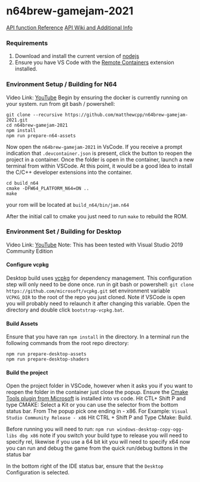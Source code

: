 # n64brew-gamejam-2021

[API function Reference](https://framework64.readthedocs.io/en/latest/files.html)
[API Wiki and Additional Info](https://github.com/matthewcpp/framework64/wiki)

### Requirements
1. Download and install the current version of [nodejs](https://nodejs.org/en/download/current/)
2. Ensure you have VS Code with the [Remote Containers](https://marketplace.visualstudio.com/items?itemName=ms-vscode-remote.remote-containers) extension installed.

### Environment Setup / Building for N64
Video Link: [YouTube](https://youtu.be/6HEWm9sHza8) 
Begin by ensuring the docker is currently running on your system.
run from git bash / powershell:
```shell
git clone --recursive https://github.com/matthewcpp/n64brew-gamejam-2021.git
cd n64brew-gamejam-2021
npm install
npm run prepare-n64-assets
```
Now open the `n64brew-gamejam-2021` in VsCode. 
If you receive a prompt indication that `.devcontainer.json` is present, click the button to reopen the project in a container.
Once the folder is open in the container, launch a new terminal from within VSCode.
At this point, it would be a good Idea to install the C/C++ developer extensions into the container.

```shell
cd build_n64
cmake -DFW64_PLATFORM_N64=ON ..
make
```

your rom will be located at `build_n64/bin/jam.n64`

After the initial call to cmake you just need to run `make` to rebuild the ROM.

### Environment Set / Building for Desktop
Video Link: [YouTube](https://youtu.be/rD3L2wsHezQ)
Note: This has been tested with Visual Studio 2019 Community Edition

#### Configure vcpkg
Desktop build uses [vcpkg](https://vcpkg.io) for dependency management.  This configuration step will only need to be done once.
run in git bash or powershell: `git clone https://github.com/microsoft/vcpkg.git`
set environment variable `VCPKG_DIR` to the root of the repo you just cloned.  Note if VSCode is open you will probably need to relaunch it after changing this variable.
Open the directory and double click `bootstrap-vcpkg.bat`.

#### Build Assets
Ensure that you have ran `npm install` in the directory.
In a terminal run the following commands from the root repo directory:
```shell
npm run prepare-desktop-assets
npm run prepare-desktop-shaders
```

#### Build the project
Open the project folder in VSCode, however when it asks you if you want to reopen the folder in the container just close the popup.
Ensure the [Cmake Tools plugin from Microsoft](https://marketplace.visualstudio.com/items?itemName=ms-vscode.cmake-tools) is installed into vs code.
Hit CTL+ Shift P and type CMAKE: Select a Kit or you can use the selector from the bottom status bar.  From The popup pick one ending in - x86.  For Example: `Visual Studio Community Release - x86`
Hit CTRL + Shift P and Type CMake: Build.

Before running you will need to run: `npm run windows-desktop-copy-ogg-libs dbg x86`
note if you switch your build type to release you will need to specify rel, likewise if you use a 64 bit kit you will need to specify x64
now you can run and debug the game from the quick run/debug buttons in the status bar

In the bottom right of the IDE status bar, ensure that the `Desktop` Configuration is selected.